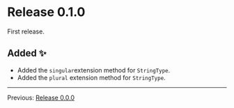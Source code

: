 # Release 0.1.0

First release.

## Added :sparkles:

- Added the `singular`extension method for `StringType`.
- Added the `plural` extension method for `StringType`.

---
Previous: [Release 0.0.0](CHANGELOG-0.0.0.md)
